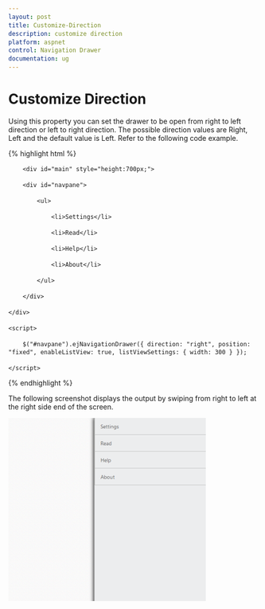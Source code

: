 ```yaml
---
layout: post
title: Customize-Direction
description: customize direction
platform: aspnet
control: Navigation Drawer
documentation: ug
---
```


# Customize Direction

Using this property you can set the drawer to be open from right to left direction or left to right direction. The possible direction values are Right, Left and the default value is Left. Refer to the following code example.

{% highlight html %}

        <div id="main" style="height:700px;">

        <div id="navpane">

            <ul>

                <li>Settings</li>

                <li>Read</li>

                <li>Help</li>

                <li>About</li>

            </ul>

        </div>

    </div>

    <script>

        $("#navpane").ejNavigationDrawer({ direction: "right", position: "fixed", enableListView: true, listViewSettings: { width: 300 } });

    </script>



{% endhighlight %}





The following screenshot displays the output by swiping from right to left at the right side end of the screen.

![](Customize-Direction_images/Customize-Direction_img1.png) 



